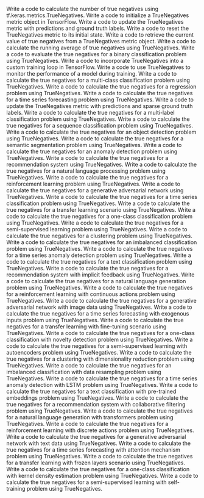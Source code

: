 Write a code to calculate the number of true negatives using tf.keras.metrics.TrueNegatives.
Write a code to initialize a TrueNegatives metric object in TensorFlow.
Write a code to update the TrueNegatives metric with predictions and ground truth labels.
Write a code to reset the TrueNegatives metric to its initial state.
Write a code to retrieve the current value of true negatives from a TrueNegatives metric object.
Write a code to calculate the running average of true negatives using TrueNegatives.
Write a code to evaluate the true negatives for a binary classification problem using TrueNegatives.
Write a code to incorporate TrueNegatives into a custom training loop in TensorFlow.
Write a code to use TrueNegatives to monitor the performance of a model during training.
Write a code to calculate the true negatives for a multi-class classification problem using TrueNegatives.
Write a code to calculate the true negatives for a regression problem using TrueNegatives.
Write a code to calculate the true negatives for a time series forecasting problem using TrueNegatives.
Write a code to update the TrueNegatives metric with predictions and sparse ground truth labels.
Write a code to calculate the true negatives for a multi-label classification problem using TrueNegatives.
Write a code to calculate the true negatives for a sequence classification problem using TrueNegatives.
Write a code to calculate the true negatives for an object detection problem using TrueNegatives.
Write a code to calculate the true negatives for a semantic segmentation problem using TrueNegatives.
Write a code to calculate the true negatives for an anomaly detection problem using TrueNegatives.
Write a code to calculate the true negatives for a recommendation system using TrueNegatives.
Write a code to calculate the true negatives for a natural language processing problem using TrueNegatives.
Write a code to calculate the true negatives for a reinforcement learning problem using TrueNegatives.
Write a code to calculate the true negatives for a generative adversarial network using TrueNegatives.
Write a code to calculate the true negatives for a time series classification problem using TrueNegatives.
Write a code to calculate the true negatives for a transfer learning scenario using TrueNegatives.
Write a code to calculate the true negatives for a one-class classification problem using TrueNegatives.
Write a code to calculate the true negatives for a semi-supervised learning problem using TrueNegatives.
Write a code to calculate the true negatives for a clustering problem using TrueNegatives.
Write a code to calculate the true negatives for an imbalanced classification problem using TrueNegatives.
Write a code to calculate the true negatives for a time series anomaly detection problem using TrueNegatives.
Write a code to calculate the true negatives for a text classification problem using TrueNegatives.
Write a code to calculate the true negatives for a recommendation system with implicit feedback using TrueNegatives.
Write a code to calculate the true negatives for a natural language generation problem using TrueNegatives.
Write a code to calculate the true negatives for a reinforcement learning with continuous actions problem using TrueNegatives.
Write a code to calculate the true negatives for a generative adversarial network with image data using TrueNegatives.
Write a code to calculate the true negatives for a time series forecasting with exogenous inputs problem using TrueNegatives.
Write a code to calculate the true negatives for a transfer learning with fine-tuning scenario using TrueNegatives.
Write a code to calculate the true negatives for a one-class classification with novelty detection problem using TrueNegatives.
Write a code to calculate the true negatives for a semi-supervised learning with autoencoders problem using TrueNegatives.
Write a code to calculate the true negatives for a clustering with dimensionality reduction problem using TrueNegatives.
Write a code to calculate the true negatives for an imbalanced classification with data resampling problem using TrueNegatives.
Write a code to calculate the true negatives for a time series anomaly detection with LSTM problem using TrueNegatives.
Write a code to calculate the true negatives for a text classification with pre-trained embeddings problem using TrueNegatives.
Write a code to calculate the true negatives for a recommendation system with collaborative filtering problem using TrueNegatives.
Write a code to calculate the true negatives for a natural language generation with transformers problem using TrueNegatives.
Write a code to calculate the true negatives for a reinforcement learning with discrete actions problem using TrueNegatives.
Write a code to calculate the true negatives for a generative adversarial network with text data using TrueNegatives.
Write a code to calculate the true negatives for a time series forecasting with attention mechanism problem using TrueNegatives.
Write a code to calculate the true negatives for a transfer learning with frozen layers scenario using TrueNegatives.
Write a code to calculate the true negatives for a one-class classification with kernel density estimation problem using TrueNegatives.
Write a code to calculate the true negatives for a semi-supervised learning with self-training problem using TrueNegatives.